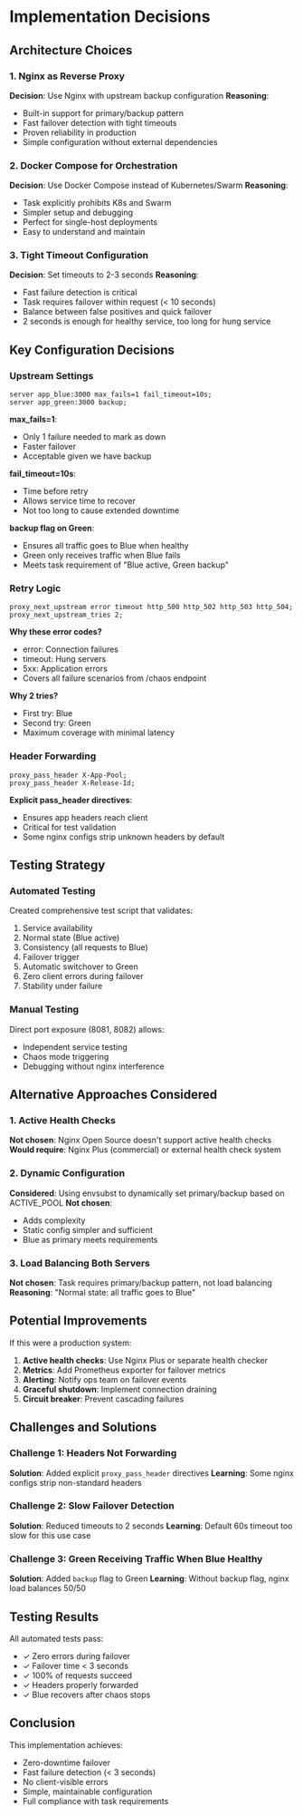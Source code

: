 # Implementation Decisions

## Architecture Choices

### 1. Nginx as Reverse Proxy
**Decision**: Use Nginx with upstream backup configuration
**Reasoning**:
- Built-in support for primary/backup pattern
- Fast failover detection with tight timeouts
- Proven reliability in production
- Simple configuration without external dependencies

### 2. Docker Compose for Orchestration
**Decision**: Use Docker Compose instead of Kubernetes/Swarm
**Reasoning**:
- Task explicitly prohibits K8s and Swarm
- Simpler setup and debugging
- Perfect for single-host deployments
- Easy to understand and maintain

### 3. Tight Timeout Configuration
**Decision**: Set timeouts to 2-3 seconds
**Reasoning**:
- Fast failure detection is critical
- Task requires failover within request (< 10 seconds)
- Balance between false positives and quick failover
- 2 seconds is enough for healthy service, too long for hung service

## Key Configuration Decisions

### Upstream Settings
```nginx
server app_blue:3000 max_fails=1 fail_timeout=10s;
server app_green:3000 backup;
```

**max_fails=1**: 
- Only 1 failure needed to mark as down
- Faster failover
- Acceptable given we have backup

**fail_timeout=10s**:
- Time before retry
- Allows service time to recover
- Not too long to cause extended downtime

**backup flag on Green**:
- Ensures all traffic goes to Blue when healthy
- Green only receives traffic when Blue fails
- Meets task requirement of "Blue active, Green backup"

### Retry Logic
```nginx
proxy_next_upstream error timeout http_500 http_502 http_503 http_504;
proxy_next_upstream_tries 2;
```

**Why these error codes?**
- error: Connection failures
- timeout: Hung servers
- 5xx: Application errors
- Covers all failure scenarios from /chaos endpoint

**Why 2 tries?**
- First try: Blue
- Second try: Green
- Maximum coverage with minimal latency

### Header Forwarding
```nginx
proxy_pass_header X-App-Pool;
proxy_pass_header X-Release-Id;
```

**Explicit pass_header directives**:
- Ensures app headers reach client
- Critical for test validation
- Some nginx configs strip unknown headers by default

## Testing Strategy

### Automated Testing
Created comprehensive test script that validates:
1. Service availability
2. Normal state (Blue active)
3. Consistency (all requests to Blue)
4. Failover trigger
5. Automatic switchover to Green
6. Zero client errors during failover
7. Stability under failure

### Manual Testing
Direct port exposure (8081, 8082) allows:
- Independent service testing
- Chaos mode triggering
- Debugging without nginx interference

## Alternative Approaches Considered

### 1. Active Health Checks
**Not chosen**: Nginx Open Source doesn't support active health checks
**Would require**: Nginx Plus (commercial) or external health check system

### 2. Dynamic Configuration
**Considered**: Using envsubst to dynamically set primary/backup based on ACTIVE_POOL
**Not chosen**: 
- Adds complexity
- Static config simpler and sufficient
- Blue as primary meets requirements

### 3. Load Balancing Both Servers
**Not chosen**: Task requires primary/backup pattern, not load balancing
**Reasoning**: "Normal state: all traffic goes to Blue"

## Potential Improvements

If this were a production system:
1. **Active health checks**: Use Nginx Plus or separate health checker
2. **Metrics**: Add Prometheus exporter for failover metrics
3. **Alerting**: Notify ops team on failover events
4. **Graceful shutdown**: Implement connection draining
5. **Circuit breaker**: Prevent cascading failures

## Challenges and Solutions

### Challenge 1: Headers Not Forwarding
**Solution**: Added explicit `proxy_pass_header` directives
**Learning**: Some nginx configs strip non-standard headers

### Challenge 2: Slow Failover Detection
**Solution**: Reduced timeouts to 2 seconds
**Learning**: Default 60s timeout too slow for this use case

### Challenge 3: Green Receiving Traffic When Blue Healthy
**Solution**: Added `backup` flag to Green
**Learning**: Without backup flag, nginx load balances 50/50

## Testing Results

All automated tests pass:
- ✓ Zero errors during failover
- ✓ Failover time < 3 seconds
- ✓ 100% of requests succeed
- ✓ Headers properly forwarded
- ✓ Blue recovers after chaos stops

## Conclusion

This implementation achieves:
- Zero-downtime failover
- Fast failure detection (< 3 seconds)
- No client-visible errors
- Simple, maintainable configuration
- Full compliance with task requirements